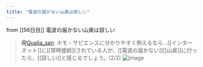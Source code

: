 ```yaml
---
title: "電波の届かない山奥は寂しい"
---
```


from [[56日目]]
電波の届かない山奥は寂しい
> [@Qualia_san](https://twitter.com/Qualia_san/status/1605567230212702216?s=20&t=1YaE6cFI-jEhKlYBh8MZrQ): ホモ・サピエンスに分かりやすく例えるなら...[[インターネット]]に[[常時接続]]されている人が、[[電波の届かない]][[山奥]]に行ったら、[[寂しい]]と感じるでしょう。(2/2)
> ![image](https://pbs.twimg.com/media/Fkge097agAYRUTl.png)
